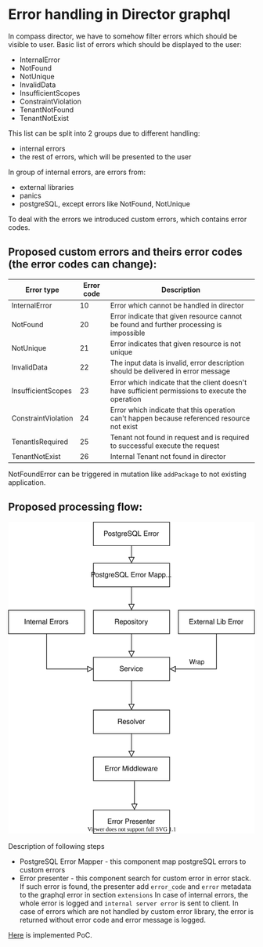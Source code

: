 # Error handling in Director graphql

In compass director, we have to somehow filter errors which should be visible to user.
Basic list of errors which should be displayed to the user:
* InternalError
* NotFound
* NotUnique
* InvalidData
* InsufficientScopes
* ConstraintViolation
* TenantNotFound
* TenantNotExist

This list can be split into 2 groups due to different handling:
* internal errors
* the rest of errors, which will be presented to the user

In group of internal errors, are errors from:
* external libraries
* panics
* postgreSQL, except errors like NotFound, NotUnique

To deal with the errors we introduced custom errors, which contains error codes.

## Proposed custom errors and theirs error codes (the error codes can change):

| Error type           | Error code  |                            Description                                                            |
|----------------------|-------------|---------------------------------------------------------------------------------------------------|
| InternalError        | 10          | Error which cannot be handled in director                                                         |
| NotFound             | 20          | Error indicate that given resource cannot be found and further processing is impossible           |
| NotUnique            | 21          | Error indicates that given resource is not unique                                                 |
| InvalidData          | 22          | The input data is invalid, error description should be delivered in error message                 | 
| InsufficientScopes   | 23          | Error which indicate that the client doesn't have sufficient permissions to execute the operation |
| ConstraintViolation  | 24          | Error which indicate that this operation can't happen because referenced resource not exist       |
| TenantIsRequired     | 25          | Tenant not found in request and is required to successful execute the request                     |
| TenantNotExist       | 26          | Internal Tenant not found in director                                                             |

NotFoundError can be triggered in mutation like `addPackage` to not existing application.

## Proposed processing flow:

![](error-handling.svg)

Description of following steps
* PostgreSQL Error Mapper - this component map postgreSQL errors to custom errors
* Error presenter - this component search for custom error in error stack. 
If such error is found, the presenter add `error_code` and `error` metadata to the graphql error in section `extensions`
In case of internal errors, the whole error is logged and `internal server error` is sent to client.
In case of errors which are not handled by custom error library, the error is returned without error code and error message is logged.

[Here](https://github.com/kyma-incubator/compass/pull/1366) is implemented PoC.
